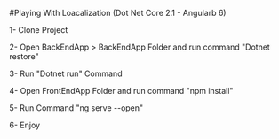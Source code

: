 #Playing With Loacalization (Dot Net Core 2.1 - Angularb 6)

1- Clone Project

2- Open BackEndApp > BackEndApp Folder and run command
  "Dotnet restore"

3- Run "Dotnet run" Command

4- Open FrontEndApp Folder and run command
  "npm install"

5- Run Command "ng serve --open"

6- Enjoy

